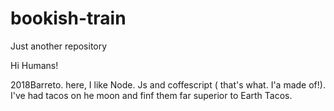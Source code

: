 # bookish-train
Just another repository


Hi Humans!

2018Barreto. here, I like Node. Js and coffescript ( that's what. I'a made of!).
I've had tacos on he moon and finf them far superior to Earth Tacos.

